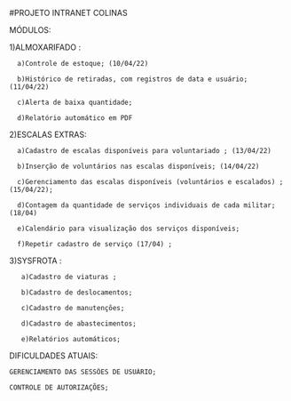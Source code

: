 #PROJETO INTRANET COLINAS


MÓDULOS:

  1)ALMOXARIFADO : 
	
      a)Controle de estoque; (10/04/22)
			
      b)Histórico de retiradas, com registros de data e usuário; (11/04/22)
			
      c)Alerta de baixa quantidade;
			
      d)Relatório automático em PDF
      
      
   2)ESCALAS EXTRAS:
	 
      a)Cadastro de escalas disponíveis para voluntariado ; (13/04/22)
			
      b)Inserção de voluntários nas escalas disponíveis; (14/04/22)
			
      c)Gerenciamento das escalas disponíveis (voluntários e escalados) ; (15/04/22);
      			
      d)Contagem da quantidade de serviços individuais de cada militar; (18/04)
			
      e)Calendário para visualização dos serviços disponíveis;
      
      f)Repetir cadastro de serviço (17/04) ; 
      
   
   3)SYSFROTA :
	 	
       a)Cadastro de viaturas ; 
			 
       b)Cadastro de deslocamentos;
			 
       c)Cadastro de manutenções;
			 
       d)Cadastro de abastecimentos;
			 
       e)Relatórios automáticos;
       
  
  DIFICULDADES ATUAIS:
  
  	GERENCIAMENTO DAS SESSÕES DE USUÁRIO;
	
	CONTROLE DE AUTORIZAÇÕES;
	
       
   
